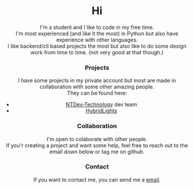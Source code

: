 <h1 align="center"> Hi</h1>


<p align="center">I'm a student and I like to code in my free time.<br>
I'm most experienced (and like it the most) in Python but also have experience with other languages.<br>
I like backend/cli based projects the most but also like to do some design work from time to time. (not very good at that though.)</p>

<h3 align="center">Projects </h3>
<p align="center"> I have some projects in my private account but most are made in collaboration with some other amazing people. <br>
They can be found here:</p>
<ul align="center">
  <li><a href="https://www.github.com/ntdev-technology">NTDev-Technology</a> dev team</li>
  <li><a href="https://www.github.com/hybridlights">HybridLights</a></li>
</ul>


<h3 align="center">Collaboration </h3>
<p align="center">I'm open to colaborate with other people. <br> If you'r creating a project and want some help, feel free to reach out to the email down below or tag me on github. 

<h3 align="center">Contact </h3>
<p align="center">If you want to contact me, you can send me a <a href="mailto:timo@ntdev-technology.nl" target="_blank">email</a>.</p>
  <!--
**Tommie1236/Tommie1236** is a ✨ _special_ ✨ repository because its `README.md` (this file) appears on your GitHub profile.

Here are some ideas to get you started:

- 🔭 I’m currently working on ...
- 🌱 I’m currently learning ...
- 👯 I’m looking to collaborate on ...
- 🤔 I’m looking for help with ...
- 💬 Ask me about ...
- 📫 How to reach me: ...
- 😄 Pronouns: ...
- ⚡ Fun fact: ...
-->
